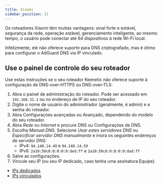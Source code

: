 ```yaml
---
title: Xiaomi
sidebar_position: 11
---
```


Os roteadores Xiaomi têm muitas vantagens: sinal forte e estável, segurança da rede, operação estável, gerenciamento inteligente, ao mesmo tempo, o usuário pode conectar até 64 dispositivos à rede Wi-Fi local.

Infelizmente, ele não oferece suporte para DNS criptografado, mas é ótimo para configurar o AdGuard DNS via IP vinculado.

## Use o painel de controle do seu roteador

Use estas instruções se o seu roteador Keenetic não oferece suporte à configuração de DNS-over-HTTPS ou DNS-over-TLS:

1. Abra o painel de administração do roteador. Pode ser acessado em `192.168.31.1` ou no endereço de IP do seu roteador.
2. Digite o nome de usuário do administrador (geralmente, é admin) e a senha do roteador.
3. Abra Configurações avançadas ou Avançado, dependendo do modelo do seu roteador.
4. Abra _Rede_ ou _Internet_ e procure DNS ou Configurações de DNS.
5. Escolha _Manual DNS_. Selecione _Usar estes servidores DNS_ ou _Especificar servidor DNS manualmente_ e insira os seguintes endereços de servidor DNS:
   - IPv4: `94.140.14.49` e `94.140.14.59`
   - IPv6: `2a10:50c0:0:0:0:0:ded:ff` e `2a10:50c0:0:0:0:0:dad:ff`
6. Salve as configurações.
7. Vincule seu IP (ou seu IP dedicado, caso tenha uma assinatura Equipe).

- [IPs dedicados](/private-dns/connect-devices/other-options/dedicated-ip.md)
- [IPs vinculados](/private-dns/connect-devices/other-options/linked-ip.md)
